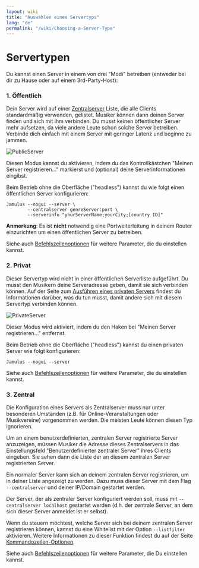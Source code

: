 ```yaml
---
layout: wiki
title: "Auswählen eines Servertyps"
lang: "de"
permalink: "/wiki/Choosing-a-Server-Type"
---
```


# Servertypen

Du kannst einen Server in einem von drei "Modi" betreiben (entweder bei dir zu Hause oder auf einem 3rd-Party-Host):

### 1. Öffentlich
Dein Server wird auf einer [Zentralserver](Central-Servers) Liste, die alle Clients standardmäßig verwenden, gelistet. Musiker können dann deinen Server finden und sich mit ihm verbinden. Du musst keinen öffentlicher Server mehr aufsetzen, da viele andere Leute schon solche Server betreiben. Verbinde dich einfach mit einem Server mit geringer Latenz und beginne zu jammen.

![PublicServer](https://user-images.githubusercontent.com/4561747/79310856-7e0b2100-7ef4-11ea-9511-b2e3339cab6f.png)

Diesen Modus kannst du aktivieren, indem du das Kontrollkästchen "Meinen Server registrieren..." markierst und (optional) deine Serverinformationen eingibst.

Beim Betrieb ohne die Oberfläche ("headless") kannst du wie folgt einen öffentlichen Server konfigurieren:

~~~
Jamulus --nogui --server \
        --centralserver genreServer:port \
        --serverinfo "yourServerName;yourCity;[country ID]"
~~~

**Anmerkung**: Es ist **nicht** notwendig eine Portweiterleitung in deinem Router einzurichten um einen öffentlichen Server zu betreiben.

Siehe auch [Befehlszeilenoptionen](Command-Line-Options) für weitere Parameter, die du einstellen kannst.


### 2. Privat
Dieser Servertyp wird nicht in einer öffentlichen Serverliste aufgeführt. Du musst den Musikern deine Serveradresse geben, damit sie sich verbinden können. Auf der Seite zum [Ausführen eines privaten Servers](Running-a-Private-Server) findest du Informationen darüber, was du tun musst, damit andere sich mit diesem Servertyp verbinden können.

![PrivateServer](https://user-images.githubusercontent.com/4561747/79310944-9f6c0d00-7ef4-11ea-9d8a-ecb0e668c22d.png)

Dieser Modus wird aktiviert, indem du den Haken bei "Meinen Server registrieren..." entfernst.

Beim Betrieb ohne die Oberfläche ("headless") kannst du einen privaten Server wie folgt konfigurieren:

```shell
Jamulus --nogui --server
```

Siehe auch [Befehlszeilenoptionen](Command-Line-Options) für weitere Parameter, die du einstellen kannst.

### 3. Zentral
Die Konfiguration eines Servers als Zentralserver muss nur unter besonderen Umständen (z.B. für Online-Veranstaltungen oder Musikvereine) vorgenommen werden. Die meisten Leute können diesen Typ ignorieren.

Um an einem benutzerdefinierten, zentralen Server registrierte Server anzuzeigen, müssen Musiker die Adresse dieses Zentralservers in das Einstellungsfeld "Benutzerdefinierter zentraler Server" ihres Clients eingeben. Sie sehen dann die Liste der an diesem zentralen Server registrierten Server.

Ein normaler Server kann sich an deinem zentralen Server registrieren, um in deiner Liste angezeigt zu werden. Dazu muss dieser Server mit dem Flag `--centralserver` und deiner IP/Domain gestartet werden.

Der Server, der als zentraler Server konfiguriert werden soll, muss mit `--centralserver localhost` gestartet werden (d.h. der zentrale Server, an dem sich dieser Server anmeldet ist er selbst).

Wenn du steuern möchtest, welche Server sich bei deinem zentralen Server registrieren können, kannst du eine Whitelist mit der Option `--listfilter` aktivieren. Weitere Informationen zu dieser Funktion findest du auf der Seite [Kommandozeilen-Optionen](Command-Line-Options).

Siehe auch [Befehlszeilenoptionen](Command-Line-Options) für weitere Parameter, die Du einstellen kannst.
